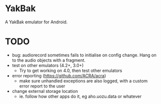 YakBak
======

A YakBak emulator for Android.

# TODO
- bug: audiorecord sometimes fails to initialise on config
  change. Hang on to the audio objects with a fragment.
- test on other emulators (4.2+, 3.0+)
    + Try to get working on 4.0, then test other emulators
- error reporting (https://github.com/ACRA/acra)
    + make sure unhandled exceptions are also logged, with a custom
      error report to the user
- change external storage location
    + ie. follow how other apps do it, eg aho.uozu.data or whatever